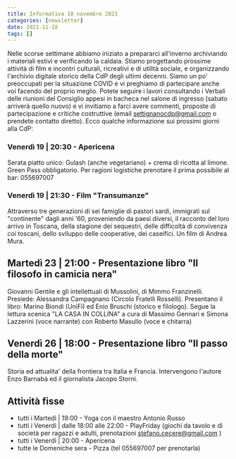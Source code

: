 ```yaml
---
title: Informativa 18 novembre 2021
categories: [newsletter]
date: 2021-11-18
tags: []
---
```


Nelle scorse settimane abbiamo iniziato a prepararci all'inverno archiviando i materiali estivi e verificando la caldaia. Stiamo progettando prossime attività di film e incontri culturali, ricreativi e di utilità sociale, e organizzando l'archivio digitale storico della CdP degli ultimi decenni. Siamo un po' preoccupati per la situazione COVID e vi preghiamo di partecipare anche voi facendo del proprio meglio.
Potete seguire i lavori consultando i Verbali delle riunioni del Consiglio appesi in bacheca nel salone di ingresso (sabato arriverà quello nuovo) e vi invitiamo a farci avere commenti, proposte di partecipazione e critiche costruttive (email settignanocdp@gmail.com o prendete contatto diretto).
Ecco qualche informazione sui prossimi giorni alla CdP:

### Venerdì 19 | 20:30 - Apericena
Serata piatto unico: Gulash (anche vegetariano) + crema di ricotta al limone.
Green Pass obbligatorio. Per ragioni logistiche prenotare il prima possibile al bar: 055697007

### Venerdì 19 | 21:30 - Film "Transumanze"
Attraverso tre generazioni di sei famiglie di pastori sardi, immigrati sul "continente" dagli anni '60, proveniendo  da paesi diversi, il racconto del loro arrivo in Toscana, della stagione dei sequestri, delle difficoltà di convivenza coi toscani, dello sviluppo delle cooperative, dei caseifici. Un film di Andrea Mura.

## Martedì 23 | 21:00 - Presentazione libro "Il filosofo in camicia nera"
Giovanni Gentile e gli intellettuali di Mussolini, di Mimmo Franzinelli.
Presiede: Alessandra Campagnano (Circolo Fratelli Rosselli).
Presentano il libro: Marino Biondi (UniFi) ed Enio Bruschi (storico e filologo).
Segue la lettura scenica "LA CASA IN COLLINA" a cura di Massimo Gennari e Simona Lazzerini (voce narrante) con Roberto Masullo (voce e chitarra)

## Venerdì 26 | 18:00 - Presentazione libro "Il passo della morte"
Storia ed attualita' della frontiera tra Italia e Francia. Intervengono l'autore Enzo Barnabà ed il giornalista Jacopo Storni.

## Attività fisse
- tutti i Martedì | 19:00 - Yoga con il maestro Antonio Russo
- tutti i Venerdì | dalle 18:00 alle 22:00 - PlayFriday (giochi da tavolo e di società per ragazzi e adulti, prenotazioni stefano.cecere@gmail.com )
- tutti i Venerdì | 20:00 - Apericena
- tutte le Domeniche sera - Pizza (tel 055697007 per prenotarla)